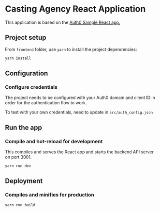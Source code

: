 

# Casting Agency React Application

This application is based on the [Auth0 Sample React app.](https://github.com/auth0-samples/auth0-react-samples/tree/master/Sample-01)

## Project setup

From `frontend` folder, use `yarn` to install the project dependencies:

```bash
yarn install
```

## Configuration

### Configure credentials

The project needs to be configured with your Auth0 domain and client ID in order for the authentication flow to work.

To test with your own credentials, need to update in 
`src/auth_config.json`

## Run the app

### Compile and hot-reload for development

This compiles and serves the React app and starts the backend API server on port 3001.

```bash
yarn run dev
```

## Deployment

### Compiles and minifies for production

```bash
yarn run build
```